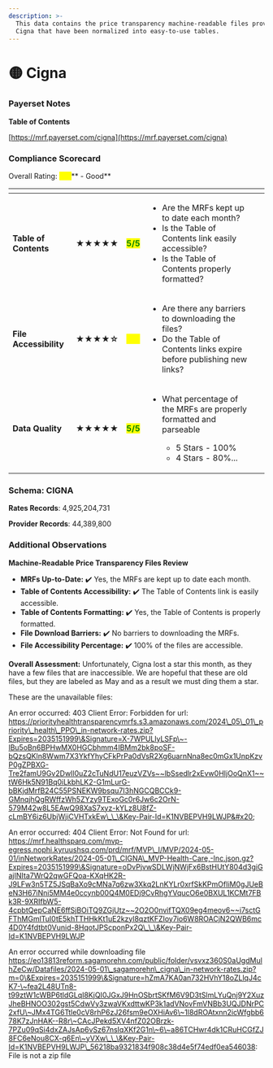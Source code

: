 ```yaml
---
description: >-
  This data contains the price transparency machine-readable files provided by
  Cigna that have been normalized into easy-to-use tables.
---
```


# 🟡 Cigna

### Payerset Notes

**Table of Contents**

[https://mrf.payerset.com/cigna](https://mrf.payerset.com/cigna)

### Compliance Scorecard

Overall Rating: <mark style="color:yellow;">**4/5**</mark>** - Good**

<table data-view="cards"><thead><tr><th></th><th></th><th></th><th></th><th data-hidden data-card-cover data-type="files"></th></tr></thead><tbody><tr><td><strong>Table of Contents</strong></td><td><strong>★★★★★</strong></td><td><mark style="color:green;"><strong>5/5</strong></mark></td><td><ul><li>Are the MRFs kept up to date each month? </li><li>Is the Table of Contents link easily accessible?</li><li>Is the Table of Contents properly formatted?</li></ul></td><td></td></tr><tr><td><strong>File Accessibility</strong></td><td><strong>★★★★☆</strong></td><td><mark style="color:yellow;"><strong>4/5</strong></mark></td><td><ul><li>Are there any barriers to downloading the files?</li><li>Do the Table of Contents links expire before publishing new links?</li></ul></td><td></td></tr><tr><td><strong>Data Quality</strong></td><td><strong>★★★★★</strong></td><td><mark style="color:green;"><strong>5/5</strong></mark></td><td><ul><li><p>What percentage of the MRFs are properly formatted and parseable</p><ul><li>5 Stars - 100%</li><li>4 Stars - 80%...</li></ul></li></ul></td><td></td></tr></tbody></table>

### Schema: CIGNA

**Rates Records**: 4,925,204,731

**Provider Records**: 44,389,800

### Additional Observations

**Machine-Readable Price Transparency Files Review**

* **MRFs Up-to-Date:** ✔️ Yes, the MRFs are kept up to date each month.
* **Table of Contents Accessibility:** ✔️ The Table of Contents link is easily accessible.
* **Table of Contents Formatting:** ✔️ Yes, the Table of Contents is properly formatted.
* **File Download Barriers:** ✔️ No barriers to downloading the MRFs.
* **File Accessibility Percentage:** ✔️ 100% of the files are accessible.

**Overall Assessment:** Unfortunately, Cigna lost a star this month, as they have a few files that are inaccessible. We are hopeful that these are old files, but they are labeled as May and as a result we must ding them a star.

These are the unavailable files:

An error occurred: 403 Client Error: Forbidden for url: https://priorityhealthtransparencymrfs.s3.amazonaws.com/2024\_05\_01\_priority\_health\_PPO\_in-network-rates.zip?Expires=2035151999\&Signature=X-7WPULlyLSFp\~-lBu5oBn6BPHwMX0HGCbhmm4IBMm2bk8poSF-bQzsQKln8Wwm7X3YkfYhyCFkPrPa0dVsR2Xg6uarnNna8ec0mGx1UnpKzvP0gZPBXG-Tre2famU9Gv2DwIl0uZ2cTuNdU17euzVZVs~~lbSsedlr2xEvw0HIjOoQnX1~~tW6Hk5N91Bq0iLkbhLK2-G1mLurG-bBKjdMrfB24C55PSNEKW9bsqu7I3hNGCQBCCk9-GMnqjhQgRWffzWh5ZYzy9TExoGc0r6Jw6c2OrN-579M42w8L5EAwQ98XaS7xyz-kYLz8U8fZ-cLmBY6iz6UbjWjiCVHTxkEw\_\_\&Key-Pair-Id=K1NVBEPVH9LWJP&#x20;

An error occurred: 404 Client Error: Not Found for url: https://mrf.healthsparq.com/mvp-egress.nophi.kyruushsq.com/prd/mrf/MVP\_I/MVP/2024-05-01/inNetworkRates/2024-05-01\_CIGNA\_MVP-Health-Care,-Inc.json.gz?Expires=2035151999\&Signature=oDvPjvwSDLWjNWjFx6BstHUtY804d3giGajINIta7WrQ2qwGFQoa-KXqHK2R-J9LFw3n5TZ5JSqBaXo9cMNa7q6zw3Xkq2LnKYLr0xrfSkKPmOfIiM0gJUeBeN3H67iNni5MM4e0ccynb00Q4M0EDj9CvRhgYVqucO6e0BXUL1KCMt7FBk3R-9XRIfbW5-4cpbtQepCaNE6ffSjBOiTQ9ZGjUtz~~2O2O0nvifTQX09eg4meov6~~i7sctGFThMGmlTuI0tE5khTTHHkKt1uE2kzyl8qztKFZIoy7io6W8ROACjN2QWB6mc4D0Y4fdtbt0Vunid-8HqotJPScponPx2Q\_\_\&Key-Pair-Id=K1NVBEPVH9LWJP

An error occurred while downloading file https://eo13813reform.sagamorehn.com/public/folder/vsvxz360S0aUgdMulhZeCw/Datafiles/2024-05-01\_sagamorehn\_cigna\_in-network-rates.zip?m=0\&Expires=2035151999\&Signature=hZmA7KA0an732HVhY18oZLlqJ4cK7-\~fea2L48UTn8-t99ztW1cWBP6tldGLqI8KjQI0JGxJ9HnOSbrtSKfM6V9D3tSlmLYuQnj9Y2XuzJheBHNOO302gst5CdwVy3zwaVKxdttwKP3k1adVNovFmVNBb3UQJDNrPC2xfU\~JMx4TG6Ttle0cV8rhP6zJ26fsm9eOXHiAv6\~1l8dROAtxnn2icWfgbb678K7zJnHAK--R8r\~CAcJPekd5XV4nfZ02OBrzk-7PZu09qSi4dxZAJsAp6vSz67nsIqXKf2G1n\~6\~a86TCHwr4dk1CRuHCGfZJ8FC6eNou8CX-q6En\~yVXw\_\_\&Key-Pair-Id=K1NVBEPVH9LWJP\_56218ba9321834f908c38d4e5f74edf0ea546038: File is not a zip file
